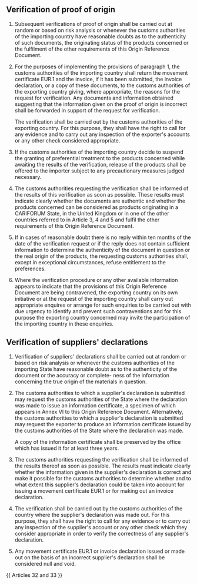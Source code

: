 ## Verification of proof of origin

1. Subsequent verifications of proof of origin shall be carried out at random or based on risk analysis or whenever the customs authorities of the importing country have reasonable doubts as to the authenticity of such documents, the originating status of the products concerned or the fulfilment of the other requirements of this Origin Reference Document.

2. For the purposes of implementing the provisions of paragraph 1, the customs authorities of the importing country shall return the movement certificate EUR.1 and the invoice, if it has been submitted, the invoice declaration, or a copy of these documents, to the customs authorities of the exporting country giving, where appropriate, the reasons for the request for verification. Any documents and information obtained suggesting that the information given on the proof of origin is incorrect shall be forwarded in support of the request for verification.

    The verification shall be carried out by the customs authorities of the exporting country. For this purpose, they shall have the right to call for any evidence and to carry out any inspection of the exporter's accounts or any other check considered appropriate.

3. If the customs authorities of the importing country decide to suspend the granting of preferential treatment to the products concerned while awaiting the results of the verification, release of the products shall be offered to the importer subject to any precautionary measures judged necessary.

4. The customs authorities requesting the verification shall be informed of the results of this verification as soon as possible. These results must indicate clearly whether the documents are authentic and whether the products concerned can be considered as products originating in a CARIFORUM State, in the United Kingdom or in one of the other countries referred to in Article 3, 4 and 5 and fulfil the other requirements of this Origin Reference Document.

5. If in cases of reasonable doubt there is no reply within ten months of the date of the verification request or if the reply does not contain sufficient information to determine the authenticity of the document in question or the real origin of the products, the requesting customs authorities shall, except in exceptional circumstances, refuse entitlement to the preferences.

6. Where the verification procedure or any other available information appears to indicate that the provisions of this Origin Reference Document are being contravened, the exporting country on its own initiative or at the request of the importing country shall carry out appropriate enquires or arrange for such enquiries to be carried out with due urgency to identify and prevent such contraventions and for this purpose the exporting country concerned may invite the participation of the importing country in these enquiries.

## Verification of suppliers' declarations

1. Verification of suppliers' declarations shall be carried out at random or based on risk analysis or whenever the customs authorities of the importing State have reasonable doubt as to the authenticity of the document or the accuracy or complete- ness of the information concerning the true origin of the materials in question.

2. The customs authorities to which a supplier's declaration is submitted may request the customs authorities of the State where the declaration was made to issue an information certificate, a specimen of which appears in Annex VI to this Origin Reference Document. Alternatively, the customs authorities to which a supplier's declaration is submitted may request the exporter to produce an information certificate issued by the customs authorities of the State where the declaration was made.

    A copy of the information certificate shall be preserved by the office which has issued it for at least three years.

3. The customs authorities requesting the verification shall be informed of the results thereof as soon as possible. The results must indicate clearly whether the information given in the supplier's declaration is correct and make it possible for the customs authorities to determine whether and to what extent this supplier's declaration could be taken into account for issuing a movement certificate EUR.1 or for making out an invoice declaration.

4. The verification shall be carried out by the customs authorities of the country where the supplier's declaration was made out. For this purpose, they shall have the right to call for any evidence or to carry out any inspection of the supplier's account or any other check which they consider appropriate in order to verify the correctness of any supplier's declaration.

5. Any movement certificate EUR.1 or invoice declaration issued or made out on the basis of an incorrect supplier's declaration shall be considered null and void.

{{ Articles 32 and 33 }}
